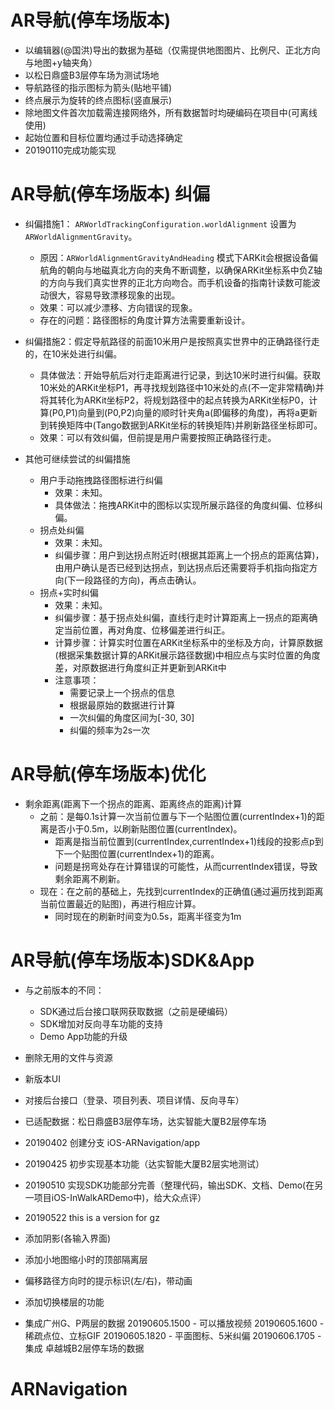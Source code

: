 #  AR导航(停车场版本)
- 以编辑器(@国洪)导出的数据为基础（仅需提供地图图片、比例尺、正北方向与地图+y轴夹角）
- 以松日鼎盛B3层停车场为测试场地
- 导航路径的指示图标为箭头(贴地平铺)
- 终点展示为旋转的终点图标(竖直展示)
- 除地图文件首次加载需连接网络外，所有数据暂时均硬编码在项目中(可离线使用)
- 起始位置和目标位置均通过手动选择确定
- 20190110完成功能实现

#  AR导航(停车场版本) 纠偏
- 纠偏措施1： ```ARWorldTrackingConfiguration.worldAlignment``` 设置为 ```ARWorldAlignmentGravity```。
  - 原因：```ARWorldAlignmentGravityAndHeading``` 模式下ARKit会根据设备偏航角的朝向与地磁真北方向的夹角不断调整，以确保ARKit坐标系中负Z轴的方向与我们真实世界的正北方向吻合。而手机设备的指南针读数可能波动很大，容易导致漂移现象的出现。
  - 效果：可以减少漂移、方向错误的现象。
  - 存在的问题：路径图标的角度计算方法需要重新设计。
- 纠偏措施2：假定导航路径的前面10米用户是按照真实世界中的正确路径行走的，在10米处进行纠偏。
  - 具体做法：开始导航后对行走距离进行记录，到达10米时进行纠偏。获取10米处的ARKit坐标P1，再寻找规划路径中10米处的点(不一定非常精确)并将其转化为ARKit坐标P2，将规划路径中的起点转换为ARKit坐标P0，计算(P0,P1)向量到(P0,P2)向量的顺时针夹角a(即偏移的角度)，再将a更新到转换矩阵中(Tango数据到ARKit坐标的转换矩阵)并刷新路径坐标即可。
  - 效果：可以有效纠偏，但前提是用户需要按照正确路径行走。

- 其他可继续尝试的纠偏措施
  - 用户手动拖拽路径图标进行纠偏
    - 效果：未知。
    - 具体做法：拖拽ARKit中的图标以实现所展示路径的角度纠偏、位移纠偏。
  - 拐点处纠偏
    - 效果：未知。
    - 纠偏步骤：用户到达拐点附近时(根据其距离上一个拐点的距离估算)，由用户确认是否已经到达拐点，到达拐点后还需要将手机指向指定方向(下一段路径的方向)，再点击确认。    
  - 拐点+实时纠偏
    - 效果：未知。
    - 纠偏步骤：基于拐点处纠偏，直线行走时计算距离上一拐点的距离确定当前位置，再对角度、位移偏差进行纠正。
    - 计算步骤：计算实时位置在ARKit坐标系中的坐标及方向，计算原数据(根据采集数据计算的ARKit展示路径数据)中相应点与实时位置的角度差，对原数据进行角度纠正并更新到ARKit中
    - 注意事项：
      - 需要记录上一个拐点的信息
      - 根据最原始的数据进行计算
      - 一次纠偏的角度区间为[-30, 30]
      - 纠偏的频率为2s一次

# AR导航(停车场版本)优化
- 剩余距离(距离下一个拐点的距离、距离终点的距离)计算
  - 之前：是每0.1s计算一次当前位置与下一个贴图位置(currentIndex+1)的距离是否小于0.5m，以刷新贴图位置(currentIndex)。
    - 距离是指当前位置到(currentIndex,currentIndex+1)线段的投影点p到下一个贴图位置(currentIndex+1)的距离。 
    - 问题是拐弯处存在计算错误的可能性，从而currentIndex错误，导致剩余距离不刷新。
  - 现在：在之前的基础上，先找到currentIndex的正确值(通过遍历找到距离当前位置最近的贴图)，再进行相应计算。
    - 同时现在的刷新时间变为0.5s，距离半径变为1m

# AR导航(停车场版本)SDK&App
- 与之前版本的不同：
  - SDK通过后台接口联网获取数据（之前是硬编码）
  - SDK增加对反向寻车功能的支持
  - Demo App功能的升级
- 删除无用的文件与资源
- 新版本UI
- 对接后台接口（登录、项目列表、项目详情、反向寻车）
- 已适配数据：松日鼎盛B3层停车场，达实智能大厦B2层停车场

- 20190402 创建分支 iOS-ARNavigation/app
- 20190425 初步实现基本功能（达实智能大厦B2层实地测试）
- 20190510 实现SDK功能部分完善（整理代码，输出SDK、文档、Demo(在另一项目iOS-InWalkARDemo中)，给大众点评）

- 20190522 this is a version for gz
- 添加阴影(各输入界面)
- 添加小地图缩小时的顶部隔离层
- 偏移路径方向时的提示标识(左/右)，带动画
- 添加切换楼层的功能

- 集成广州G、P两层的数据
20190605.1500 - 可以播放视频
20190605.1600 - 稀疏点位、立标GIF
20190605.1820 - 平面图标、5米纠偏
20190606.1705 - 集成 卓越城B2层停车场的数据
# ARNavigation
